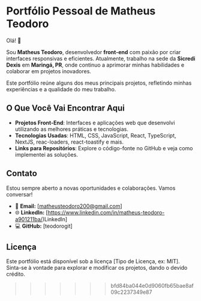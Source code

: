 
# Portfólio Pessoal de Matheus Teodoro

Olá! 👋

Sou **Matheus Teodoro**, desenvolvedor **front-end** com paixão por criar interfaces responsivas e eficientes. Atualmente, trabalho na sede da **Sicredi Dexis** em **Maringá, PR**, onde continuo a aprimorar minhas habilidades e colaborar em projetos inovadores.

Este portfólio reúne alguns dos meus principais projetos, refletindo minhas experiências e a qualidade do meu trabalho.

## O Que Você Vai Encontrar Aqui

- **Projetos Front-End**: Interfaces e aplicações web que desenvolvi utilizando as melhores práticas e tecnologias.
- **Tecnologias Usadas**: HTML, CSS, JavaScript, React, TypeScript, NextJS, reac-loaders, react-toastify e mais.
- **Links para Repositórios**: Explore o código-fonte no GitHub e veja como implementei as soluções.

## Contato

Estou sempre aberto a novas oportunidades e colaborações. Vamos conversar!

- 📧 **Email:** [matheusteodoro200@gmail.com]
- 🌐 **LinkedIn:** [https://www.linkedin.com/in/matheus-teodoro-a901211ba/)LinkedIn]
- 💻 **GitHub:** [teodorogit]

## Licença

Este portfólio está disponível sob a licença [Tipo de Licença, ex: MIT]. Sinta-se à vontade para explorar e modificar os projetos, dando o devido crédito.

>>>>>>> bfd84ba044e0d9060fb65bae8af09c2237349e87
